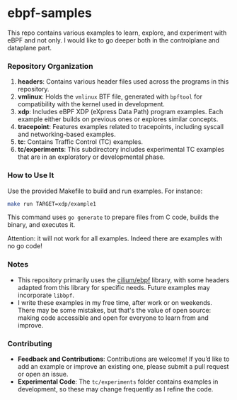 # ebpf-samples

This repo contains various examples to learn, explore, and experiment with eBPF and not only. I would like to go deeper both in the controlplane and dataplane part. 


### Repository Organization

1. **headers**: Contains various header files used across the programs in this repository.
2. **vmlinux**: Holds the `vmlinux` BTF file, generated with `bpftool` for compatibility with the kernel used in development.
3. **xdp**: Includes eBPF XDP (eXpress Data Path) program examples. Each example either builds on previous ones or explores similar concepts.
4. **tracepoint**: Features examples related to tracepoints, including syscall and networking-based examples.
5. **tc**: Contains Traffic Control (TC) examples.
6. **tc/experiments**: This subdirectory includes experimental TC examples that are in an exploratory or developmental phase.

### How to Use It

Use the provided Makefile to build and run examples. For instance:

```sh
make run TARGET=xdp/example1
```

This command uses `go generate` to prepare files from C code, builds the binary, and executes it.

Attention: it will not work for all examples. Indeed there are examples with no go code!

### Notes

* This repository primarily uses the [cilium/ebpf](https://github.com/cilium/ebpf) library, with some headers adapted from this library for specific needs. Future examples may incorporate `libbpf`.
* I write these examples in my free time, after work or on weekends. There may be some mistakes, but that's the value of open source: making code accessible and open for everyone to learn from and improve.

### Contributing

* **Feedback and Contributions**: Contributions are welcome! If you’d like to add an example or improve an existing one, please submit a pull request or open an issue.
* **Experimental Code**: The `tc/experiments` folder contains examples in development, so these may change frequently as I refine the code.

